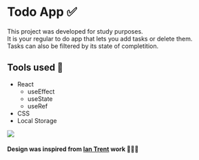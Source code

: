 # Todo App ✅ 
This project was developed for study purposes.  
It is your regular to do app that lets you add tasks or delete them.  
Tasks can also be filtered by its state of completition.

## Tools used 🧰

- React
  - useEffect
  - useState
  - useRef
- CSS
- Local Storage

<img src="https://i.imgur.com/qK2aqkV.png" />

#### Design was inspired from [Ian Trent](https://dribbble.com/shots/6570568-Todo-List-App) work 👨🏼‍🎨
